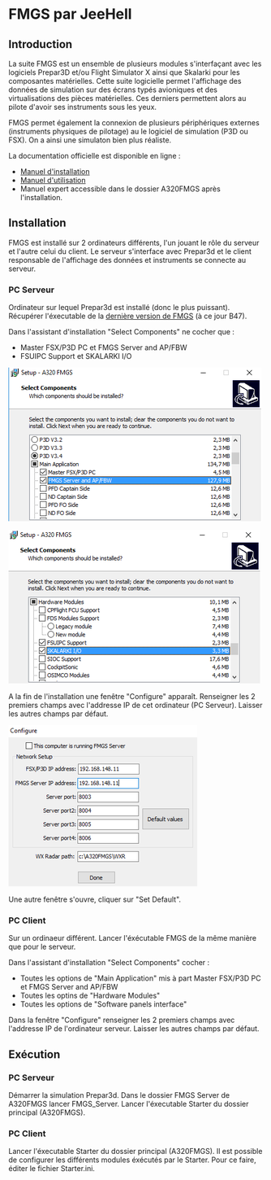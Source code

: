 # FMGS par JeeHell

## Introduction

La suite FMGS est un ensemble de plusieurs modules s'interfaçant avec les logiciels Prepar3D et/ou Flight Simulator X ainsi que Skalarki pour les composantes matérielles. Cette suite logicielle permet l'affichage des données de simulation sur des écrans typés avioniques et des virtualisations des pièces matérielles. Ces derniers permettent alors au pilote d'avoir ses instruments sous les yeux.

FMGS permet également la connexion de plusieurs périphériques externes (instruments physiques de pilotage)
au le logiciel de simulation (P3D ou FSX). On a ainsi une simulaton bien plus réaliste.

La documentation officielle est disponible en ligne :
- [Manuel d'installation](http://www.jeehell.org/FR%20-%20Manuel%20d'installation.pdf)
- [Manuel d'utilisation](http://www.jeehell.org/FR%20-%20Manuel%20d'utilisation.pdf)
- Manuel expert accessible dans le dossier A320FMGS après l'installation.

## Installation

FMGS est installé sur 2 ordinateurs différents, l'un jouant le rôle du serveur et l'autre celui du client.
Le serveur s'interface avec Prepar3d et le client responsable de l'affichage des données et instruments se connecte au serveur.

### PC Serveur

Ordinateur sur lequel Prepar3d est installé (donc le plus puissant).
Récupérer l'éxecutable de la [dernière version de FMGS](http://aircockpit.com/viewtopic.php?f=173&t=5797) (à ce jour B47).

Dans l'assistant d'installation "Select Components" ne cocher que :
- Master FSX/P3D PC et FMGS Server and AP/FBW
- FSUIPC Support et SKALARKI I/O

![](FMGSserver.png)

![](FMGSserver2.png)

A la fin de l'installation une fenêtre "Configure" apparaît. Renseigner les 2 premiers champs avec l'addresse IP de cet ordinateur (PC Serveur). Laisser les autres champs par défaut.

![](FMGSserver3.png)

Une autre fenêtre s'ouvre, cliquer sur "Set Default".

### PC Client

Sur un ordinaeur différent.
Lancer l'éxécutable FMGS de la même manière que pour le serveur.

Dans l'assistant d'installation "Select Components" cocher :
- Toutes les options de "Main Application" mis à part Master FSX/P3D PC et FMGS Server and AP/FBW
- Toutes les optins de "Hardware Modules"
- Toutes les options de "Software panels interface"

Dans la fenêtre "Configure" renseigner les 2 premiers champs avec l'addresse IP de l'ordinateur serveur. Laisser les autres champs par défaut.

## Exécution

### PC Serveur

Démarrer la simulation Prepar3d.
Dans le dossier FMGS Server de A320FMGS lancer FMGS_Server.
Lancer l'éxecutable Starter du dossier principal (A320FMGS).

### PC Client

Lancer l'éxecutable Starter du dossier principal (A320FMGS).
Il est possible de configurer les différents modules éxécutés par le Starter. Pour ce faire, éditer le fichier Starter.ini.


